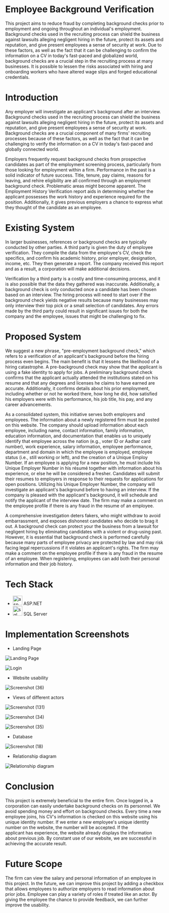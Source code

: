# Employee Background Verification
This project aims to reduce fraud by completing background checks prior to employment and ongoing throughout an individual's employment. Background checks used in the recruiting process can shield the business against lawsuits alleging negligent hiring in the future, protect its assets and reputation, and give present employees a sense of security at work. Due to these factors, as well as the fact that it can be challenging to confirm the information on a CV in today's fast-paced and globalized world, background checks are a crucial step in the recruiting process at many businesses. It is possible to lessen the risks associated with hiring and onboarding workers who have altered wage slips and forged educational credentials.

# Introduction
Any employer will investigate an applicant's background after an interview. Background checks used in the recruiting process can shield the business against lawsuits alleging negligent hiring in the future, protect its assets and reputation, and give present employees a sense of security at work. Background checks are a crucial component of many firms' recruiting processes because of these factors, as well as the fact that it can be challenging to verify the information on a CV in today's fast-paced and globally connected world.

Employers frequently request background checks from prospective candidates as part of the employment screening process, particularly from those looking for employment within a firm. Performance in the past is a solid indicator of future success. Title, tenure, pay claims, reasons for leaving, and rehire eligibility are all confirmed through an employment background check. Problematic areas might become apparent. The Employment History Verification report aids in determining whether the applicant possesses the work history and experience required for the position. Additionally, it gives previous employers a chance to express what they thought of the candidate as an employee.

# Existing System
In larger businesses, references or background checks are typically conducted by other parties. A third party is given the duty of employee verification. They compile the data from the employee's CV, check the specifics, and confirm his academic history, prior employer, designation, income, etc. They then generate a report. The company received this report and as a result, a corporation will make additional decisions.

Verification by a third party is a costly and time-consuming process, and it is also possible that the data they gathered was inaccurate. Additionally, a background check is only conducted once a candidate has been chosen based on an interview. The hiring process will need to start over if the background check yields negative results because many businesses may only interview their top pick or a small selection of candidates. Any errors made by the third party could result in significant issues for both the company and the employee, issues that might be challenging to fix.

# Proposed System
We suggest a new phrase, "pre-employment background check," which refers to a verification of an applicant's background before the hiring process even begins. The main benefit is that it lessens the likelihood of a hiring catastrophe. A pre-background check may show that the applicant is using a fake identity to apply for jobs. A preliminary background check confirms that the applicant actually attended the institutions stated on his resume and that any degrees and licenses he claims to have earned are accurate. Additionally, it confirms details about his prior employment, including whether or not he worked there, how long he did, how satisfied his employers were with his performance, his job title, his pay, and any career advancements.

As a consolidated system, this initiative serves both employers and employees. The information about a newly registered firm must be posted on this website. The company should upload information about each employee, including name, contact information, family information, education information, and documentation that enables us to uniquely identify that employee across the nation (e.g., voter ID or Aadhar card number), work experience, salary information, employee performance, department and domain in which the employee is employed, employee status (i.e., still working or left), and the creation of a Unique Employ Number. If an employee is applying for a new position, he must include his Unique Employer Number in his résumé together with information about his experience, or else he will be considered a fresher. Candidates will submit their resumes to employers in response to their requests for applications for open positions. Utilizing his Unique Employer Number, the company will investigate an applicant's background before to having an interview. If the company is pleased with the applicant's background, it will schedule and notify the applicant of the interview date. The firm may make a comment on the employee profile if there is any fraud in the resume of an employee.

A comprehensive investigation deters fakers, who might withdraw to avoid embarrassment, and exposes dishonest candidates who decide to brag it out. A background check can protect your the business from a lawsuit for negligent hiring by eliminating candidates with a violent or drug-using past. However, it is essential that background check is performed carefully because many parts of employee privacy are protected by law and may risk facing legal repercussions if it violates an applicant's rights. The firm may make a comment on the employee profile if there is any fraud in the resume of an employee. When registering, employees can add both their personal information and their job history.




# Tech Stack
- <img src="https://user-images.githubusercontent.com/52947925/211107841-278a77e1-849d-4445-9d43-19684856b1b0.png" alt="asp.net" width="30" height="30"/> ASP.NET
- <img src="https://user-images.githubusercontent.com/52947925/211108067-f413cd4c-f3e1-4665-82ea-6cf80e53d16c.png" alt="sql server" width="30" height="30"/> SQL Server

# Implementation Screenshots
- Landing Page

![Landing Page](https://user-images.githubusercontent.com/52947925/211109692-8871a191-a8f3-4c4f-857d-d55e02dda2d6.png)

![Login](https://user-images.githubusercontent.com/52947925/211109704-4c355bec-2bd2-43ff-9689-bf68abad5e1c.png)

- Website usability

![Screenshot (36)](https://user-images.githubusercontent.com/52947925/211109863-9f29d88e-a259-4bbc-b549-74be5bc14632.png)

- Views of different actors

![Screenshot (131)](https://user-images.githubusercontent.com/52947925/211110196-4cb40702-5936-4889-ad1d-5fe5fff0f352.png)

![Screenshot (34)](https://user-images.githubusercontent.com/52947925/211109827-4648432e-e53f-41cb-b3b9-72040f54d43a.png)

![Screenshot (35)](https://user-images.githubusercontent.com/52947925/211109846-b8803925-dbfc-4ae0-90f0-e4b4152e7f9e.png)

- Database

![Screenshot (18)](https://user-images.githubusercontent.com/52947925/211110458-b1b3493a-a57d-4fde-96ed-1e62bf98b7f5.png)


- Relationship diagram

![Relationship diagram](https://user-images.githubusercontent.com/52947925/211109641-21427dea-8ffa-47a6-8c25-652f994bb35f.jpg)


# Conclusion
This project is extremely beneficial to the entire firm. Once logged in, a corporation can easily undertake background checks on its personnel. We avoid spending money and effort on background checks. Every time a new employee joins, his CV's information is checked on this website using his unique identity number. If we enter a new employee's unique identity number on the website, the number will be accepted. If the applicant has experience, the website already displays the information about previous job. By constant use of our website, we are successful in achieving the accurate result.

# Future Scope
The firm can view the salary and personal information of an employee in this project. In the future, we can improve this project by adding a checkbox that allows employees to authorize employers to read information about prior jobs. Employee can play a variety of roles if treated like an actor. By giving the employee the chance to provide feedback, we can further improve the usability.
